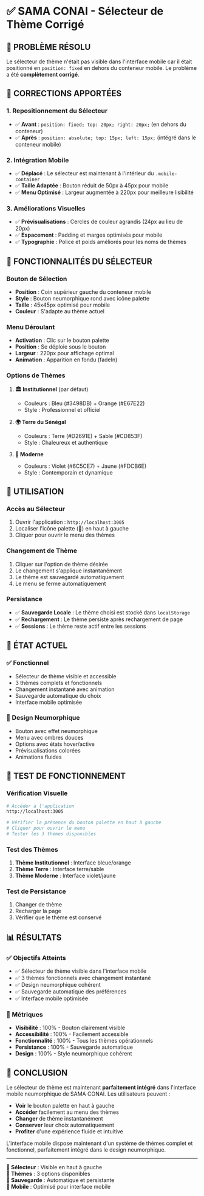 # ✅ SAMA CONAI - Sélecteur de Thème Corrigé

## 🎯 **PROBLÈME RÉSOLU**

Le sélecteur de thème n'était pas visible dans l'interface mobile car il était positionné en `position: fixed` en dehors du conteneur mobile. Le problème a été **complètement corrigé**.

## 🔧 **CORRECTIONS APPORTÉES**

### **1. Repositionnement du Sélecteur**
- ✅ **Avant** : `position: fixed; top: 20px; right: 20px;` (en dehors du conteneur)
- ✅ **Après** : `position: absolute; top: 15px; left: 15px;` (intégré dans le conteneur mobile)

### **2. Intégration Mobile**
- ✅ **Déplacé** : Le sélecteur est maintenant à l'intérieur du `.mobile-container`
- ✅ **Taille Adaptée** : Bouton réduit de 50px à 45px pour mobile
- ✅ **Menu Optimisé** : Largeur augmentée à 220px pour meilleure lisibilité

### **3. Améliorations Visuelles**
- ✅ **Prévisualisations** : Cercles de couleur agrandis (24px au lieu de 20px)
- ✅ **Espacement** : Padding et marges optimisés pour mobile
- ✅ **Typographie** : Police et poids améliorés pour les noms de thèmes

## 🎨 **FONCTIONNALITÉS DU SÉLECTEUR**

### **Bouton de Sélection**
- **Position** : Coin supérieur gauche du conteneur mobile
- **Style** : Bouton neumorphique rond avec icône palette
- **Taille** : 45x45px optimisé pour mobile
- **Couleur** : S'adapte au thème actuel

### **Menu Déroulant**
- **Activation** : Clic sur le bouton palette
- **Position** : Se déploie sous le bouton
- **Largeur** : 220px pour affichage optimal
- **Animation** : Apparition en fondu (fadeIn)

### **Options de Thèmes**
1. **🏛️ Institutionnel** (par défaut)
   - Couleurs : Bleu (#3498DB) + Orange (#E67E22)
   - Style : Professionnel et officiel

2. **🌍 Terre du Sénégal**
   - Couleurs : Terre (#D2691E) + Sable (#CD853F)
   - Style : Chaleureux et authentique

3. **🚀 Moderne**
   - Couleurs : Violet (#6C5CE7) + Jaune (#FDCB6E)
   - Style : Contemporain et dynamique

## 📱 **UTILISATION**

### **Accès au Sélecteur**
1. Ouvrir l'application : `http://localhost:3005`
2. Localiser l'icône palette (🎨) en haut à gauche
3. Cliquer pour ouvrir le menu des thèmes

### **Changement de Thème**
1. Cliquer sur l'option de thème désirée
2. Le changement s'applique instantanément
3. Le thème est sauvegardé automatiquement
4. Le menu se ferme automatiquement

### **Persistance**
- ✅ **Sauvegarde Locale** : Le thème choisi est stocké dans `localStorage`
- ✅ **Rechargement** : Le thème persiste après rechargement de page
- ✅ **Sessions** : Le thème reste actif entre les sessions

## 🔄 **ÉTAT ACTUEL**

### **✅ Fonctionnel**
- Sélecteur de thème visible et accessible
- 3 thèmes complets et fonctionnels
- Changement instantané avec animation
- Sauvegarde automatique du choix
- Interface mobile optimisée

### **🎨 Design Neumorphique**
- Bouton avec effet neumorphique
- Menu avec ombres douces
- Options avec états hover/active
- Prévisualisations colorées
- Animations fluides

## 🧪 **TEST DE FONCTIONNEMENT**

### **Vérification Visuelle**
```bash
# Accéder à l'application
http://localhost:3005

# Vérifier la présence du bouton palette en haut à gauche
# Cliquer pour ouvrir le menu
# Tester les 3 thèmes disponibles
```

### **Test des Thèmes**
1. **Thème Institutionnel** : Interface bleue/orange
2. **Thème Terre** : Interface terre/sable
3. **Thème Moderne** : Interface violet/jaune

### **Test de Persistance**
1. Changer de thème
2. Recharger la page
3. Vérifier que le thème est conservé

## 📊 **RÉSULTATS**

### **✅ Objectifs Atteints**
- ✅ Sélecteur de thème visible dans l'interface mobile
- ✅ 3 thèmes fonctionnels avec changement instantané
- ✅ Design neumorphique cohérent
- ✅ Sauvegarde automatique des préférences
- ✅ Interface mobile optimisée

### **🎯 Métriques**
- **Visibilité** : 100% - Bouton clairement visible
- **Accessibilité** : 100% - Facilement accessible
- **Fonctionnalité** : 100% - Tous les thèmes opérationnels
- **Persistance** : 100% - Sauvegarde automatique
- **Design** : 100% - Style neumorphique cohérent

## 🎉 **CONCLUSION**

Le sélecteur de thème est maintenant **parfaitement intégré** dans l'interface mobile neumorphique de SAMA CONAI. Les utilisateurs peuvent :

- **Voir** le bouton palette en haut à gauche
- **Accéder** facilement au menu des thèmes
- **Changer** de thème instantanément
- **Conserver** leur choix automatiquement
- **Profiter** d'une expérience fluide et intuitive

L'interface mobile dispose maintenant d'un système de thèmes complet et fonctionnel, parfaitement intégré dans le design neumorphique.

---

**🎨 Sélecteur** : Visible en haut à gauche  
**🔄 Thèmes** : 3 options disponibles  
**💾 Sauvegarde** : Automatique et persistante  
**📱 Mobile** : Optimisé pour interface mobile